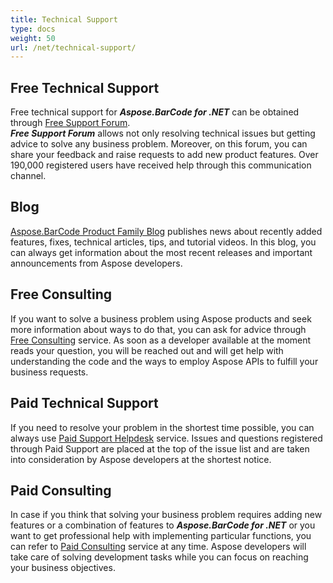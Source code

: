 ```yaml
---
title: Technical Support
type: docs
weight: 50
url: /net/technical-support/
---
```

## **Free Technical Support**
Free technical support for ***Aspose.BarCode for .NET*** can be obtained through [Free Support Forum]( https://forum.aspose.com/c/barcode/13).  
***Free Support Forum*** allows not only resolving technical issues but getting advice to solve any business problem. Moreover, on this forum, you can share your feedback and raise requests to add new product features. Over 190,000 registered users have received help through this communication channel.

## **Blog**
[Aspose.BarCode Product Family Blog]( https://blog.aspose.com/category/barcode/) publishes news about recently added features, fixes, technical articles, tips, and tutorial videos. In this blog, you can always get information about the most recent releases and important announcements from Aspose developers.

## **Free Consulting**
If you want to solve a business problem using Aspose products and seek more information about ways to do that, you can ask for advice through [Free Consulting](https://aspose-free-consulting.github.io/) service. As soon as a developer available at the moment reads your question, you will be reached out and will get help with understanding the code and the ways to employ Aspose APIs to fulfill your business requests.

## **Paid Technical Support**
If you need to resolve your problem in the shortest time possible, you can always use [Paid Support Helpdesk]( https://helpdesk.aspose.com/) service. Issues and questions registered through Paid Support are placed at the top of the issue list and are taken into consideration by Aspose developers at the shortest notice.

## **Paid Consulting**
In case if you think that solving your business problem requires adding new features or a combination of features to ***Aspose.BarCode for .NET*** or you want to get professional help with implementing particular functions, you can refer to [Paid Consulting](https://consulting.aspose.com/) service at any time. Aspose developers will take care of solving development tasks while you can focus on reaching your business objectives.


